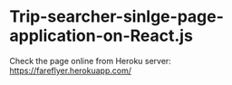 # Trip-searcher-sinlge-page-application-on-React.js
Check the page online from Heroku server: https://fareflyer.herokuapp.com/
